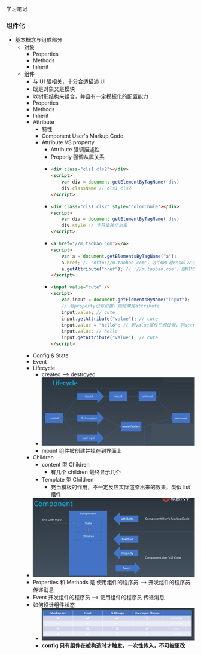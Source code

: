 学习笔记

### 组件化

-   基本概念与组成部分
    -   对象
        -   Properties
        -   Methods
        -   Inherit
    -   组件
        -   与 UI 强相关，十分合适描述 UI
        -   既是对象又是模块
        -   以树形结构来组合，并且有一定模板化的配置能力
        -   Properties
        -   Methods
        -   Inherit
        -   Attribute
            -   特性
            -   Component User's Markup Code
            -   Attribute VS property
                -   Attribute 强调描述性
                -   Properly 强调从属关系
                -   ```html
                    <div class="cls1 cls2"></div>
                    <script>
                        var div = document.getElementByTagName('div)
                        div.className // cls1 cls2
                    </script>
                    ```
                -   ```html
                    <div class="cls1 cls2" style="color:bule"></div>
                    <script>
                        var div = document.getElementByTagName('div)
                        div.style // 字符串转化对象
                    </script>
                    ```
                -   ```html
                    <a href="//m.taobao.com"></a>
                    <script>
                        var a = document.getElementsByTagName("a");
                        a.href; // 'http://m.taobao.com'，这个URL是resolve过的结果
                        a.getAttribute("href"); // '//m.taobao.com'，跟HTML代码完全一致
                    </script>
                    ```
                -   ```html
                    <input value="cute" />
                    <script>
                        var input = document.getElementsByName("input");
                        // 若property没有设置，则结果是attribute
                        input.value; // cute
                        input.getAttribute("value"); // cute
                        input.value = "hello"; // 若value属性已经设置，则attribute不变，property变化，元素上实际的效果property优先
                        input.value; // hello
                        input.getAttribute("value"); // cute
                    </script>
                    ```
        -   Config & State
        -   Event
        -   Lifecycle
            -   created ——> destroyed
            -   ![生命周期](./img/lifecycle.png)
            -   mount 组件被创建并挂在到界面上
        -   Children
            -   content 型 Children
                -   有几个 children 最终显示几个
            -   Template 型 Children
                -   充当模板的作用，不一定反应实际渲染出来的效果，类似 list 组件
        -   ![组件](./img/组件.png)
        -   Properties 和 Methods 是 使用组件的程序员 ——> 开发组件的程序员 传递消息
        -   Event 开发组件的程序员 ——> 使用组件的程序员 传递消息
        -   如何设计组件状态
            -   ![设计组件状态](./img/设计组件状态.png)
            -   **config 只有组件在被构造时才触发，一次性传入，不可被更改**
